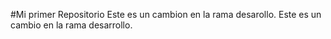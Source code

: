 #Mi primer Repositorio
Este es un cambion en la rama desarollo.
Este es un cambio en la rama desarrollo.
